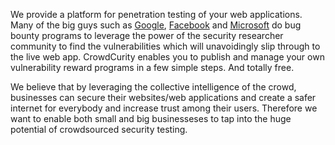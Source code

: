 We provide a platform for penetration testing of your web applications. Many of the big guys such as [Google](http://www.google.com/about/appsecurity/reward-program), [Facebook](https://www.facebook.com/whitehat) and [Microsoft](http://www.microsoft.com/security/msrc/report/bountyprograms.aspx) do bug bounty programs to leverage the power of the security researcher community to find the vulnerabilities which will unavoidingly slip through to the live web app. CrowdCurity enables you to publish and manage your own vulnerability reward programs in a few simple steps. And totally free.

We believe that by leveraging the collective intelligence of the crowd, businesses can secure their websites/web applications and create a safer internet for everybody and increase trust among their users. Therefore we want to enable both small and big businesseses to tap into the huge potential of crowdsourced security testing.